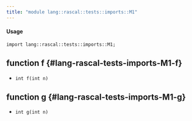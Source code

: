 ```yaml
---
title: "module lang::rascal::tests::imports::M1"
---
```


#### Usage

`import lang::rascal::tests::imports::M1;`

## function f {#lang-rascal-tests-imports-M1-f}

* ``int f(int n)``

## function g {#lang-rascal-tests-imports-M1-g}

* ``int g(int n)``

